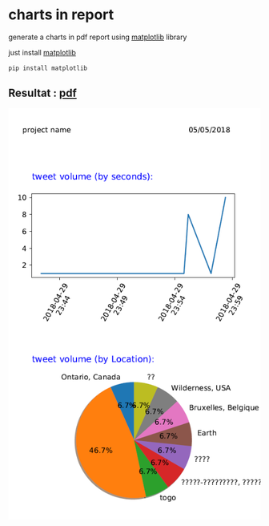 # charts in report
generate a charts in pdf report using [matplotlib](https://matplotlib.org) library

just install [matplotlib](https://matplotlib.org)
```python
pip install matplotlib
```

## Resultat : [pdf](report.pdf)

![figure of pdf Resultat](img/report-fig.PNG)
